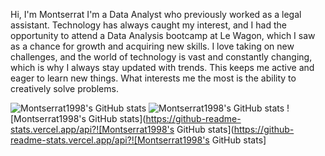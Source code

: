Hi, I'm Montserrat
I'm a Data Analyst who previously worked as a legal assistant. Technology has always caught my interest, and I had the opportunity to attend a Data Analysis bootcamp at Le Wagon, which I saw as a chance for growth and acquiring new skills. I love taking on new challenges, and the world of technology is vast and constantly changing, which is why I always stay updated with trends. This keeps me active and eager to learn new things. What interests me the most is the ability to creatively solve problems.

![Montserrat1998's GitHub stats](https://github-readme-stats.vercel.app/api?username=Montserrat1998&show_icons=true)
![Montserrat1998's GitHub stats](https://github-readme-stats.vercel.app/api?username=Montserrat1998&show_icons=true&theme=radical)
![Montserrat1998's GitHub stats](https://github-readme-stats.vercel.app/api?![Montserrat1998's GitHub stats](https://github-readme-stats.vercel.app/api?![Montserrat1998's GitHub stats]

